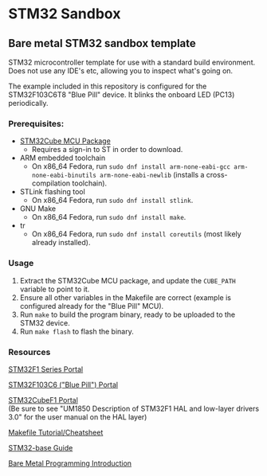 # STM32 Sandbox
## Bare metal STM32 sandbox template
STM32 microcontroller template for use with a standard build environment. Does not use any IDE's etc, allowing you to inspect what's going on.

The example included in this repository is configured for the STM32F103C6T8 "Blue Pill" device. It blinks the onboard LED (PC13) periodically.

### Prerequisites:
- [STM32Cube MCU Package](https://www.st.com/en/embedded-software/stm32cube-mcu-mpu-packages.html)
    - Requires a sign-in to ST in order to download.
- ARM embedded toolchain
    - On x86_64 Fedora, run `sudo dnf install arm-none-eabi-gcc arm-none-eabi-binutils arm-none-eabi-newlib` (installs a cross-compilation toolchain).
- STLink flashing tool
    - On x86_64 Fedora, run `sudo dnf install stlink`.
- GNU Make
    - On x86_64 Fedora, run `sudo dnf install make`.
- tr
    - On x86_64 Fedora, run `sudo dnf install coreutils` (most likely already installed).

### Usage
1. Extract the STM32Cube MCU package, and update the `CUBE_PATH` variable to point to it.
2. Ensure all other variables in the Makefile are correct (example is configured already for the "Blue Pill" MCU).
3. Run `make` to build the program binary, ready to be uploaded to the STM32 device.
4. Run `make flash` to flash the binary.

### Resources
[STM32F1 Series Portal](https://www.st.com/en/microcontrollers-microprocessors/stm32f1-series.html)

[STM32F103C6 ("Blue Pill") Portal](https://www.st.com/en/microcontrollers-microprocessors/stm32f103c6.html)

[STM32CubeF1 Portal](https://www.st.com/en/embedded-software/stm32cubef1.html)  
(Be sure to see "UM1850 Description of STM32F1 HAL and low-layer drivers 3.0" for the user manual on the HAL layer)

[Makefile Tutorial/Cheatsheet](https://makefiletutorial.com)

[STM32-base Guide](https://github.com/STM32-base/STM32-base)

[Bare Metal Programming Introduction](https://interrupt.memfault.com/blog/zero-to-main-1)
